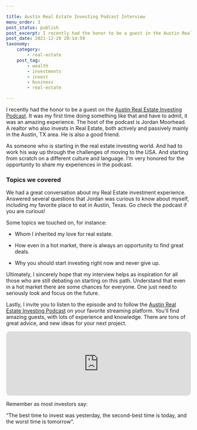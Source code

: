 ```yaml
---

title: Austin Real Estate Investing Podcast Interview
menu_order: 3
post_status: publish
post_excerpt: I recently had the honor to be a guest in the Austin Real Estate Investing Podcast. It was my first time doing something like that and have to admit, it was an amazing experience.
post_date: 2021-12-20 20:14:59
taxonomy:
    category:
        - real-estate
    post_tag:
        - wealth
        - investments
        - invest
        - business
        - real-estate

---
```

I recently had the honor to be a guest on the [Austin Real Estate Investing Podcast](https://podcasts.apple.com/us/podcast/arian-cabrera-alvarez-data-analyst-real-estate-investor/id1526289523?i=1000545207516). It was my first time doing something like that and have to admit, it was an amazing experience. The host of the podcast is Jordan Moorhead.  A realtor who also invests in Real Estate, both actively and passively mainly in the Austin, TX area. He is also a good friend.

As someone who is starting in the real estate investing world. And had to work his way up through the challenges of moving to the USA. And starting from scratch on a different culture and language. I’m very honored for the opportunity to share my experiences in the podcast.

### Topics we covered

We had a great conversation about my Real Estate investment experience. Answered several questions that Jordan was curious to know about myself, including my favorite place to eat in Austin, Texas. Go check the podcast if you are curious!

Some topics we touched on, for instance:

* Whom I inherited my love for real estate.

* How even in a hot market, there is always an opportunity to find great deals.

* Why you should start investing right now and never give up.

Ultimately, I sincerely hope that my interview helps as inspiration for all those who are still debating on starting on this path. Understand that even in a hot market there are some chances for everyone. One just need to seriously look and focus on the future.

Lastly, I invite you to listen to the episode and to follow the [Austin Real Estate Investing Podcast](https://www.austinrealestateinvestingpodcast.com/) on your favorite streaming platform. You’ll find amazing guests, with lots of experience and knowledge. There are tons of great advice, and new ideas for your next project.

<iframe allow="autoplay *; encrypted-media *; fullscreen *; clipboard-write" frameborder="0" height="175" style="width:100%;max-width:660px;overflow:hidden;border-radius:10px;" sandbox="allow-forms allow-popups allow-same-origin allow-scripts allow-storage-access-by-user-activation allow-top-navigation-by-user-activation" src="https://embed.podcasts.apple.com/us/podcast/arian-cabrera-alvarez-data-analyst-real-estate-investor/id1526289523?i=1000545207516"></iframe>

Remember as most investors say:

“The best time to invest was yesterday, the second-best time is today, and the worst time is tomorrow”.
